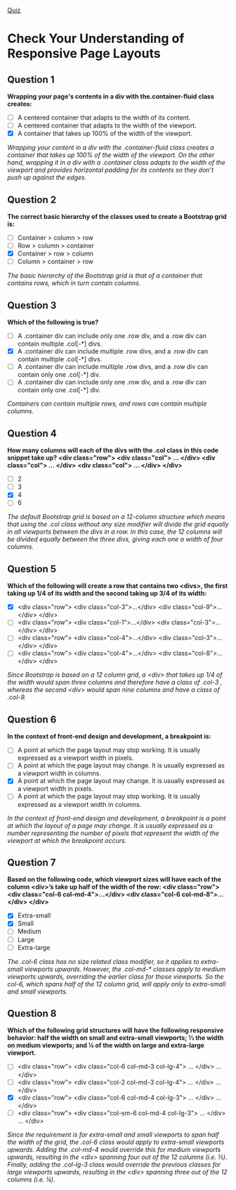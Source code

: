 [Quiz](https://openclassrooms.com/en/courses/5664281-create-responsive-websites-efficiently-with-bootstrap-4/exercises/3605)
# Check Your Understanding of Responsive Page Layouts

## Question 1
**Wrapping your page's contents in a div with the.container-fluid class creates:**
- [ ] A centered container that adapts to the width of its content.
- [ ] A centered container that adapts to the width of the viewport.
- [x] A container that takes up 100% of the width of the viewport.

_Wrapping your content in a div with the  .container-fluid  class creates a container that takes up 100% of the width of the viewport. On the other hand, wrapping it in a div with a  .container  class adapts to the width of the viewport and provides horizontal padding for its contents so they don’t push up against the edges._

## Question 2
**The correct basic hierarchy of the classes used to create a Bootstrap grid is:**
- [ ] Container &gt; column &gt; row
- [ ] Row &gt; column &gt; container
- [x] Container &gt; row &gt; column
- [ ] Column &gt; container &gt; row

_The basic hierarchy of the Bootstrap grid is that of a container that contains rows, which in turn contain columns._

## Question 3
**Which of the following is true?**
- [ ] A  .container  div can include only one  .row  div, and a  .row  div can contain multiple  .col[-*]  divs.
- [x] A  .container  div can include multiple  .row  divs, and a  .row  div can contain multiple  .col[-*]  divs.
- [ ] A  .container  div can include multiple  .row  divs, and a  .row  div can contain only one  .col[-*]  div.
- [ ] A  .container  div can include only one  .row  div, and a  .row  div can contain only one  .col[-*]  div.

_Containers can contain multiple rows, and rows can contain multiple columns._

## Question 4
**How many columns will each of the divs with the  .col  class in this code snippet take up?
&lt;div class="row"&gt;
    &lt;div class="col"&gt;
        ...
    &lt;/div&gt;
    &lt;div class="col"&gt;
        ...
    &lt;/div&gt;
    &lt;div class="col"&gt;
        ...
    &lt;/div&gt;
&lt;/div&gt;**
- [ ] 2
- [ ] 3
- [x] 4
- [ ] 6

_The default Bootstrap grid is based on a 12-column structure which means that using the .col class without any size modifier will divide the grid equally in all viewports between the divs in a row. In this case, the 12 columns will be divided equally between the three divs, giving each one a width of four columns._

## Question 5
**Which of the following will create a row that contains two &lt;divs&gt;, the first taking up 1/4 of its width and the second taking up 3/4 of its width:**
- [x] &lt;div class="row"&gt;
    &lt;div class="col-3"&gt;...&lt;/div&gt;
    &lt;div class="col-9"&gt;...&lt;/div&gt;
&lt;/div&gt;
- [ ] &lt;div class="row"&gt;
    &lt;div class="col-1"&gt;...&lt;/div&gt;
    &lt;div class="col-3"&gt;...&lt;/div&gt;
&lt;/div&gt;
- [ ] &lt;div class="row"&gt;
    &lt;div class="col-4"&gt;...&lt;/div&gt;
    &lt;div class="col-3"&gt;...&lt;/div&gt;
&lt;/div&gt;
- [ ] &lt;div class="row"&gt;
    &lt;div class="col-4"&gt;...&lt;/div&gt;
    &lt;div class="col-8"&gt;...&lt;/div&gt;
&lt;/div&gt;

_Since Bootstrap is based on a 12 column grid, a &lt;div&gt; that takes up 1/4 of the width would span three columns and therefore have a class of  .col-3 , whereas the second &lt;div&gt; would span nine columns and have a class of  .col-9._

## Question 6
**In the context of front-end design and development, a breakpoint is:**
- [ ] A point at which the page layout may stop working. It is usually expressed as a viewport width in pixels.
- [ ] A point at which the page layout may change. It is usually expressed as a viewport width in columns.
- [x] A point at which the page layout may change. It is usually expressed as a viewport width in pixels.
- [ ] A point at which the page layout may stop working. It is usually expressed as a viewport width in columns.

_In the context of front-end design and development, a breakpoint is a point at which the layout of a page may change. It is usually expressed as a number representing the number of pixels that represent the width of the viewport at which the breakpoint occurs._

## Question 7
**Based on the following code, which viewport sizes will have each of the column &lt;div&gt;’s take up half of the width of the row:
&lt;div class="row"&gt;
    &lt;div class="col-6 col-md-4"&gt;...&lt;/div&gt;
    &lt;div class="col-6 col-md-8"&gt;...&lt;/div&gt;
&lt;/div&gt;**
- [x] Extra-small
- [x] Small
- [ ] Medium
- [ ] Large
- [ ] Extra-large

_The  .col-6  class has no size related class modifier, so it applies to extra-small viewports upwards. However, the  .col-md-*  classes apply to medium viewports upwards, overriding the earlier class for those viewports. So the col-6, which spans half of the 12 column grid, will apply only to extra-small and small viewports._

## Question 8
**Which of the following grid structures will have the following responsive behavior: half the width on small and extra-small viewports; ⅓ the width on medium viewports; and ¼ of the width on large and extra-large viewport.**
- [ ] &lt;div class="row"&gt;
    &lt;div class="col-6 col-md-3 col-lg-4"&gt;
        ...
    &lt;/div&gt;
        ...
&lt;/div&gt;
- [ ] &lt;div class="row"&gt;
    &lt;div class="col-2 col-md-3 col-lg-4"&gt;
        ...
    &lt;/div&gt;
        ...
&lt;/div&gt;
- [x] &lt;div class="row"&gt;
    &lt;div class="col-6 col-md-4 col-lg-3"&gt;
        ...
    &lt;/div&gt;
        ...
&lt;/div&gt;
- [ ] &lt;div class="row"&gt;
    &lt;div class="col-sm-6 col-md-4 col-lg-3"&gt;
        ...
    &lt;/div&gt;
        ...
&lt;/div&gt;

_Since the requirement is for extra-small and small viewports to span half the width of the grid, the  .col-6  class would apply to extra-small viewports upwards. Adding the  .col-md-4  would override this for medium viewports upwards, resulting in the &lt;div&gt; spanning four out of the 12 columns (i.e. ⅓). Finally, adding the  .col-lg-3  class would override the previous classes for large viewports upwards, resulting in the &lt;div&gt; spanning three out of the 12 columns (i.e. ¼)._